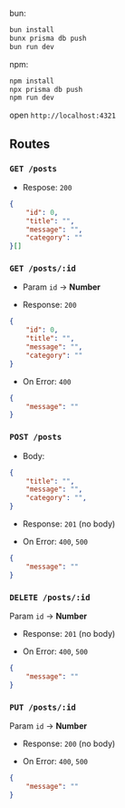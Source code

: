 bun:

```bash
bun install
bunx prisma db push
bun run dev
```

npm:

```bash
npm install
npx prisma db push
npm run dev
```

open `http://localhost:4321`

## Routes

### `GET /posts`

- Respose: `200`

```json
{
    "id": 0,
    "title": "",
    "message": "",
    "category": ""
}[]
```

### `GET /posts/:id`

- Param `id` -> **Number**

- Response: `200`

```json
{
    "id": 0,
    "title": "",
    "message": "",
    "category": ""
}
```

- On Error: `400`

```json
{
    "message": ""
}
```

### `POST /posts`

- Body:

```json
{
    "title": "",
    "message": "",
    "category": "",
}
```

- Response: `201` (no body)

- On Error: `400`, `500`

```json
{
    "message": ""
}
```

### `DELETE /posts/:id`

Param `id` -> **Number**

- Response: `201` (no body)

- On Error: `400`, `500`

```json
{
    "message": ""
}
```

### `PUT /posts/:id`

Param `id` -> **Number**

- Response: `200` (no body)

- On Error: `400`, `500`

```json
{
    "message": ""
}
```
